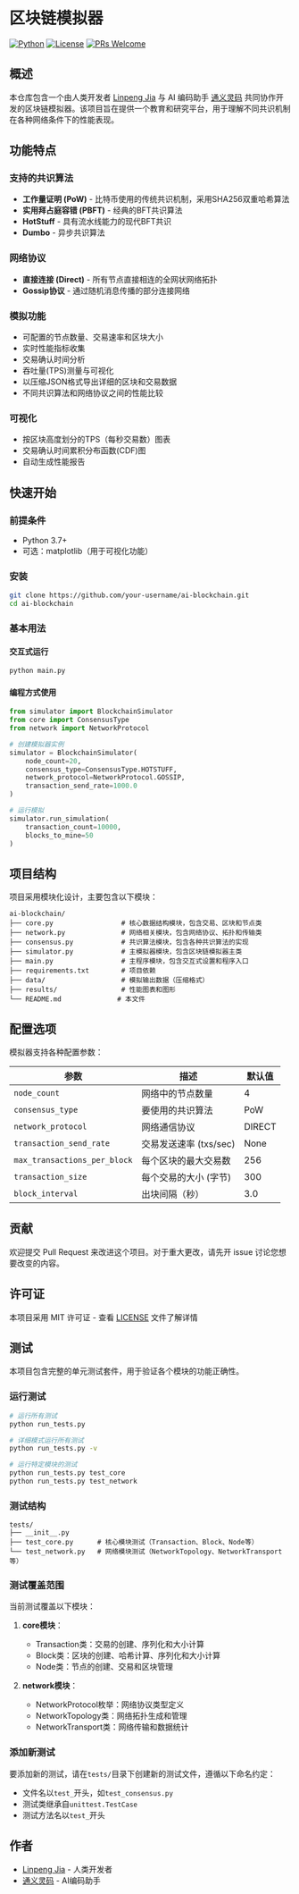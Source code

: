 # 区块链模拟器

[![Python](https://img.shields.io/badge/python-3.7+-blue.svg)](https://www.python.org/downloads/)
[![License](https://img.shields.io/badge/license-MIT-green.svg)](LICENSE)
[![PRs Welcome](https://img.shields.io/badge/PRs-welcome-brightgreen.svg)](https://github.com/your-username/ai-blockchain/pulls)

## 概述

本仓库包含一个由人类开发者 [Linpeng Jia](https://github.com/jialinpeng) 与 AI 编码助手 [通义灵码](https://tongyi.aliyun.com/) 共同协作开发的区块链模拟器。该项目旨在提供一个教育和研究平台，用于理解不同共识机制在各种网络条件下的性能表现。

## 功能特点

### 支持的共识算法
- **工作量证明 (PoW)** - 比特币使用的传统共识机制，采用SHA256双重哈希算法
- **实用拜占庭容错 (PBFT)** - 经典的BFT共识算法
- **HotStuff** - 具有流水线能力的现代BFT共识
- **Dumbo** - 异步共识算法

### 网络协议
- **直接连接 (Direct)** - 所有节点直接相连的全网状网络拓扑
- **Gossip协议** - 通过随机消息传播的部分连接网络

### 模拟功能
- 可配置的节点数量、交易速率和区块大小
- 实时性能指标收集
- 交易确认时间分析
- 吞吐量(TPS)测量与可视化
- 以压缩JSON格式导出详细的区块和交易数据
- 不同共识算法和网络协议之间的性能比较

### 可视化
- 按区块高度划分的TPS（每秒交易数）图表
- 交易确认时间累积分布函数(CDF)图
- 自动生成性能报告

## 快速开始

### 前提条件
- Python 3.7+
- 可选：matplotlib（用于可视化功能）

### 安装
```bash
git clone https://github.com/your-username/ai-blockchain.git
cd ai-blockchain
```

### 基本用法

#### 交互式运行
```bash
python main.py
```

#### 编程方式使用
```python
from simulator import BlockchainSimulator
from core import ConsensusType
from network import NetworkProtocol

# 创建模拟器实例
simulator = BlockchainSimulator(
    node_count=20,
    consensus_type=ConsensusType.HOTSTUFF,
    network_protocol=NetworkProtocol.GOSSIP,
    transaction_send_rate=1000.0
)

# 运行模拟
simulator.run_simulation(
    transaction_count=10000,
    blocks_to_mine=50
)
```

## 项目结构

项目采用模块化设计，主要包含以下模块：

```
ai-blockchain/
├── core.py                 # 核心数据结构模块，包含交易、区块和节点类
├── network.py              # 网络相关模块，包含网络协议、拓扑和传输类
├── consensus.py            # 共识算法模块，包含各种共识算法的实现
├── simulator.py            # 主模拟器模块，包含区块链模拟器主类
├── main.py                 # 主程序模块，包含交互式设置和程序入口
├── requirements.txt        # 项目依赖
├── data/                   # 模拟输出数据（压缩格式）
├── results/                # 性能图表和图形
└── README.md              # 本文件
```

## 配置选项

模拟器支持各种配置参数：

| 参数 | 描述 | 默认值 |
|-----------|-------------|---------|
| `node_count` | 网络中的节点数量 | 4 |
| `consensus_type` | 要使用的共识算法 | PoW |
| `network_protocol` | 网络通信协议 | DIRECT |
| `transaction_send_rate` | 交易发送速率 (txs/sec) | None |
| `max_transactions_per_block` | 每个区块的最大交易数 | 256 |
| `transaction_size` | 每个交易的大小 (字节) | 300 |
| `block_interval` | 出块间隔（秒） | 3.0 |

## 贡献

欢迎提交 Pull Request 来改进这个项目。对于重大更改，请先开 issue 讨论您想要改变的内容。

## 许可证

本项目采用 MIT 许可证 - 查看 [LICENSE](LICENSE) 文件了解详情

## 测试

本项目包含完整的单元测试套件，用于验证各个模块的功能正确性。

### 运行测试

```bash
# 运行所有测试
python run_tests.py

# 详细模式运行所有测试
python run_tests.py -v

# 运行特定模块的测试
python run_tests.py test_core
python run_tests.py test_network
```

### 测试结构

```
tests/
├── __init__.py
├── test_core.py      # 核心模块测试（Transaction、Block、Node等）
└── test_network.py   # 网络模块测试（NetworkTopology、NetworkTransport等）
```

### 测试覆盖范围

当前测试覆盖以下模块：

1. **core模块**：
   - Transaction类：交易的创建、序列化和大小计算
   - Block类：区块的创建、哈希计算、序列化和大小计算
   - Node类：节点的创建、交易和区块管理

2. **network模块**：
   - NetworkProtocol枚举：网络协议类型定义
   - NetworkTopology类：网络拓扑生成和管理
   - NetworkTransport类：网络传输和数据统计

### 添加新测试

要添加新的测试，请在`tests/`目录下创建新的测试文件，遵循以下命名约定：
- 文件名以`test_`开头，如`test_consensus.py`
- 测试类继承自`unittest.TestCase`
- 测试方法名以`test_`开头

## 作者

- [Linpeng Jia](https://github.com/jialinpeng) - 人类开发者
- [通义灵码](https://tongyi.aliyun.com/) - AI编码助手